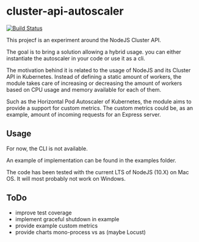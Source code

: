 # cluster-api-autoscaler

[![Build Status](https://travis-ci.org/jackTheRipper/cluster-api-autoscaler.svg?branch=master)](https://travis-ci.org/jackTheRipper/cluster-api-autoscaler)

This projecf is an experiment around the NodeJS Cluster API.

The goal is to bring a solution allowing a hybrid usage. you can either instantiate the autoscaler in your code or use it as a cli.

The motivation behind it is related to the usage of NodeJS and its Cluster API in Kubernetes. Instead of defining a static amount of workers, the module takes care of increasing or decreasing the amount of workers based on CPU usage and memory available for each of them.

Such as the Horizontal Pod Autoscaler of Kubernetes, the module aims to provide a support for custom metrics. The custom metrics could be, as an example, amount of incoming requests for an Express server.

## Usage

For now, the CLI is not available.

An example of implementation can be found in the examples folder.

The code has been tested with the current LTS of NodeJS (10.X) on Mac OS. It will most probably not work on Windows.

## ToDo

- improve test coverage
- implement graceful shutdown in example
- provide example custom metrics
- provide charts mono-process vs as (maybe Locust)
